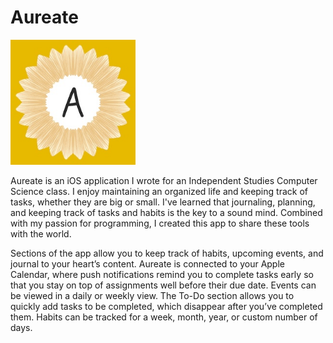 # Aureate
<img src="AureateIcon.JPG" width="200">

Aureate is an iOS application I wrote for an Independent Studies Computer Science class. I enjoy maintaining an organized life and keeping track of tasks, whether they are big or small. I've learned that journaling, planning, and keeping track of tasks and habits is the key to a sound mind. Combined with my passion for programming, I created this app to share these tools with the world.

Sections of the app allow you to keep track of habits, upcoming events, and journal to your heart’s content. Aureate is connected to your Apple Calendar, where push notifications remind you to complete tasks early so that you stay on top of assignments well before their due date. Events can be viewed in a daily or weekly view. The To-Do section allows you to quickly add tasks to be completed, which disappear after you’ve completed them. Habits can be tracked for a week, month, year, or custom number of days.
